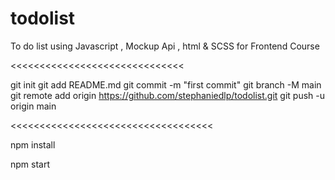 # todolist
To do list using Javascript , Mockup Api , html & SCSS for Frontend Course

<<<<<<<<<<<<<<<<<<<<<<<<<<<<<<

git init
git add README.md
git commit -m "first commit"
git branch -M main
git remote add origin https://github.com/stephaniedlp/todolist.git
git push -u origin main

<<<<<<<<<<<<<<<<<<<<<<<<<<<<<<<<<<<

>>>>>>>>>>>>>>>>>>>>>>>>>>>>
npm install

>>>>>>>>>>>>>>>>>>>>>>>>>>>>
npm start

>>>>>>>>>>>>>>>>>>>>>>>>>>>>
